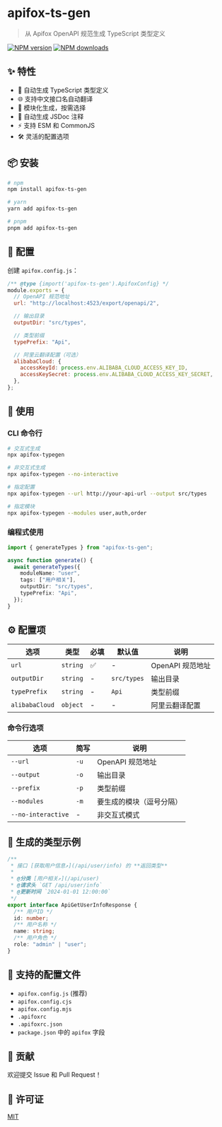 # apifox-ts-gen

> 从 Apifox OpenAPI 规范生成 TypeScript 类型定义

[![NPM version](https://img.shields.io/npm/v/apifox-ts-gen.svg)](https://www.npmjs.com/package/apifox-ts-gen)
[![NPM downloads](https://img.shields.io/npm/dm/apifox-ts-gen.svg)](https://www.npmjs.com/package/apifox-ts-gen)

## ✨ 特性

- 🚀 自动生成 TypeScript 类型定义
- 🌐 支持中文接口名自动翻译
- 🎯 模块化生成，按需选择
- 📝 自动生成 JSDoc 注释
- ⚡️ 支持 ESM 和 CommonJS
- 🛠 灵活的配置选项

## 📦 安装

```bash
# npm
npm install apifox-ts-gen

# yarn
yarn add apifox-ts-gen

# pnpm
pnpm add apifox-ts-gen
```

## 🔧 配置

创建 `apifox.config.js`：

```javascript
/** @type {import('apifox-ts-gen').ApifoxConfig} */
module.exports = {
  // OpenAPI 规范地址
  url: "http://localhost:4523/export/openapi/2",

  // 输出目录
  outputDir: "src/types",

  // 类型前缀
  typePrefix: "Api",

  // 阿里云翻译配置（可选）
  alibabaCloud: {
    accessKeyId: process.env.ALIBABA_CLOUD_ACCESS_KEY_ID,
    accessKeySecret: process.env.ALIBABA_CLOUD_ACCESS_KEY_SECRET,
  },
};
```

## 🚀 使用

### CLI 命令行

```bash
# 交互式生成
npx apifox-typegen

# 非交互式生成
npx apifox-typegen --no-interactive

# 指定配置
npx apifox-typegen --url http://your-api-url --output src/types

# 指定模块
npx apifox-typegen --modules user,auth,order
```

### 编程式使用

```typescript
import { generateTypes } from "apifox-ts-gen";

async function generate() {
  await generateTypes({
    moduleName: "user",
    tags: ["用户相关"],
    outputDir: "src/types",
    typePrefix: "Api",
  });
}
```

## ⚙️ 配置项

| 选项           | 类型     | 必填 | 默认值      | 说明             |
| -------------- | -------- | ---- | ----------- | ---------------- |
| `url`          | `string` | ✅   | -           | OpenAPI 规范地址 |
| `outputDir`    | `string` | -    | `src/types` | 输出目录         |
| `typePrefix`   | `string` | -    | `Api`       | 类型前缀         |
| `alibabaCloud` | `object` | -    | -           | 阿里云翻译配置   |

### 命令行选项

| 选项               | 简写 | 说明                     |
| ------------------ | ---- | ------------------------ |
| `--url`            | `-u` | OpenAPI 规范地址         |
| `--output`         | `-o` | 输出目录                 |
| `--prefix`         | `-p` | 类型前缀                 |
| `--modules`        | `-m` | 要生成的模块（逗号分隔） |
| `--no-interactive` | -    | 非交互式模式             |

## 📝 生成的类型示例

```typescript
/**
 * 接口 [获取用户信息↗](/api/user/info) 的 **返回类型**
 *
 * @分类 [用户相关↗](/api/user)
 * @请求头 `GET /api/user/info`
 * @更新时间 `2024-01-01 12:00:00`
 */
export interface ApiGetUserInfoResponse {
  /** 用户ID */
  id: number;
  /** 用户名称 */
  name: string;
  /** 用户角色 */
  role: "admin" | "user";
}
```

## 📄 支持的配置文件

- `apifox.config.js` (推荐)
- `apifox.config.cjs`
- `apifox.config.mjs`
- `.apifoxrc`
- `.apifoxrc.json`
- `package.json` 中的 `apifox` 字段

## 🤝 贡献

欢迎提交 Issue 和 Pull Request！

## 📜 许可证

[MIT](./LICENSE)
